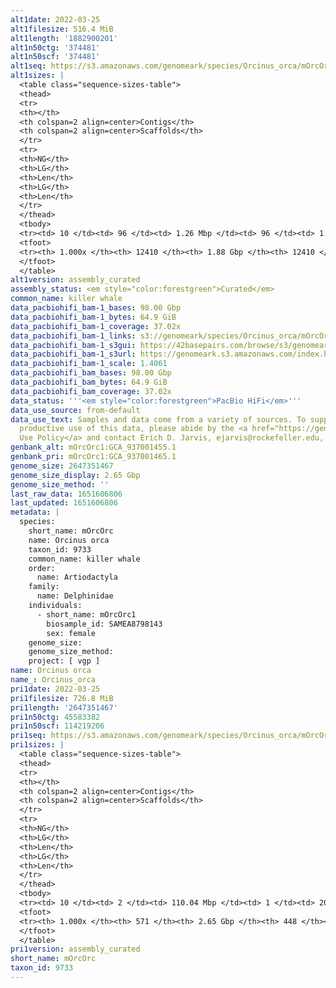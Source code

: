```yaml
---
alt1date: 2022-03-25
alt1filesize: 516.4 MiB
alt1length: '1882900201'
alt1n50ctg: '374481'
alt1n50scf: '374481'
alt1seq: https://s3.amazonaws.com/genomeark/species/Orcinus_orca/mOrcOrc1/assembly_curated/mOrcOrc1.alt.cur.20220325.fasta.gz
alt1sizes: |
  <table class="sequence-sizes-table">
  <thead>
  <tr>
  <th></th>
  <th colspan=2 align=center>Contigs</th>
  <th colspan=2 align=center>Scaffolds</th>
  </tr>
  <tr>
  <th>NG</th>
  <th>LG</th>
  <th>Len</th>
  <th>LG</th>
  <th>Len</th>
  </tr>
  </thead>
  <tbody>
  <tr><td> 10 </td><td> 96 </td><td> 1.26 Mbp </td><td> 96 </td><td> 1.26 Mbp </td></tr><tr><td> 20 </td><td> 286 </td><td> 0.84 Mbp </td><td> 286 </td><td> 0.84 Mbp </td></tr><tr><td> 30 </td><td> 549 </td><td> 0.62 Mbp </td><td> 549 </td><td> 0.62 Mbp </td></tr><tr><td> 40 </td><td> 891 </td><td> 483.58 Kbp </td><td> 891 </td><td> 483.58 Kbp </td></tr><tr style="background-color:#cccccc;"><td> 50 </td><td> 1337 </td><td> 374.48 Kbp </td><td> 1337 </td><td> 374.48 Kbp </td></tr><tr><td> 60 </td><td> 1919 </td><td> 280.67 Kbp </td><td> 1919 </td><td> 280.67 Kbp </td></tr><tr><td> 70 </td><td> 2723 </td><td> 198.37 Kbp </td><td> 2723 </td><td> 198.37 Kbp </td></tr><tr><td> 80 </td><td> 3951 </td><td> 114.41 Kbp </td><td> 3951 </td><td> 114.41 Kbp </td></tr><tr><td> 90 </td><td> 6607 </td><td> 45.88 Kbp </td><td> 6607 </td><td> 45.88 Kbp </td></tr><tr><td> 100 </td><td> 12409 </td><td> 3.90 Kbp </td><td> 12409 </td><td> 3.90 Kbp </td></tr></tbody>
  <tfoot>
  <tr><th> 1.000x </th><th> 12410 </th><th> 1.88 Gbp </th><th> 12410 </th><th> 1.88 Gbp </th></tr>
  </tfoot>
  </table>
alt1version: assembly_curated
assembly_status: <em style="color:forestgreen">Curated</em>
common_name: killer whale
data_pacbiohifi_bam-1_bases: 98.00 Gbp
data_pacbiohifi_bam-1_bytes: 64.9 GiB
data_pacbiohifi_bam-1_coverage: 37.02x
data_pacbiohifi_bam-1_links: s3://genomeark/species/Orcinus_orca/mOrcOrc1/genomic_data/pacbio_hifi/<br>
data_pacbiohifi_bam-1_s3gui: https://42basepairs.com/browse/s3/genomeark/species/Orcinus_orca/mOrcOrc1/genomic_data/pacbio_hifi/
data_pacbiohifi_bam-1_s3url: https://genomeark.s3.amazonaws.com/index.html?prefix=species/Orcinus_orca/mOrcOrc1/genomic_data/pacbio_hifi/
data_pacbiohifi_bam-1_scale: 1.4061
data_pacbiohifi_bam_bases: 98.00 Gbp
data_pacbiohifi_bam_bytes: 64.9 GiB
data_pacbiohifi_bam_coverage: 37.02x
data_status: '''<em style="color:forestgreen">PacBio HiFi</em>'''
data_use_source: from-default
data_use_text: Samples and data come from a variety of sources. To support fair and
  productive use of this data, please abide by the <a href="https://genome10k.soe.ucsc.edu/data-use-policies/">Data
  Use Policy</a> and contact Erich D. Jarvis, ejarvis@rockefeller.edu, with any questions.
genbank_alt: mOrcOrc1:GCA_937001455.1
genbank_pri: mOrcOrc1:GCA_937001465.1
genome_size: 2647351467
genome_size_display: 2.65 Gbp
genome_size_method: ''
last_raw_data: 1651606806
last_updated: 1651606806
metadata: |
  species:
    short_name: mOrcOrc
    name: Orcinus orca
    taxon_id: 9733
    common_name: killer whale
    order:
      name: Artiodactyla
    family:
      name: Delphinidae
    individuals:
      - short_name: mOrcOrc1
        biosample_id: SAMEA8798143
        sex: female
    genome_size:
    genome_size_method:
    project: [ vgp ]
name: Orcinus orca
name_: Orcinus_orca
pri1date: 2022-03-25
pri1filesize: 726.8 MiB
pri1length: '2647351467'
pri1n50ctg: 45583382
pri1n50scf: 114219206
pri1seq: https://s3.amazonaws.com/genomeark/species/Orcinus_orca/mOrcOrc1/assembly_curated/mOrcOrc1.pri.cur.20220325.fasta.gz
pri1sizes: |
  <table class="sequence-sizes-table">
  <thead>
  <tr>
  <th></th>
  <th colspan=2 align=center>Contigs</th>
  <th colspan=2 align=center>Scaffolds</th>
  </tr>
  <tr>
  <th>NG</th>
  <th>LG</th>
  <th>Len</th>
  <th>LG</th>
  <th>Len</th>
  </tr>
  </thead>
  <tbody>
  <tr><td> 10 </td><td> 2 </td><td> 110.04 Mbp </td><td> 1 </td><td> 201.93 Mbp </td></tr><tr><td> 20 </td><td> 4 </td><td> 96.38 Mbp </td><td> 2 </td><td> 185.16 Mbp </td></tr><tr><td> 30 </td><td> 7 </td><td> 90.74 Mbp </td><td> 4 </td><td> 149.30 Mbp </td></tr><tr><td> 40 </td><td> 10 </td><td> 74.14 Mbp </td><td> 6 </td><td> 120.88 Mbp </td></tr><tr style="background-color:#cccccc;"><td> 50 </td><td> 15 </td><td style="background-color:#88ff88;"> 45.58 Mbp </td><td> 8 </td><td style="background-color:#88ff88;"> 114.22 Mbp </td></tr><tr><td> 60 </td><td> 21 </td><td> 36.63 Mbp </td><td> 10 </td><td> 105.97 Mbp </td></tr><tr><td> 70 </td><td> 29 </td><td> 30.40 Mbp </td><td> 13 </td><td> 91.54 Mbp </td></tr><tr><td> 80 </td><td> 40 </td><td> 20.90 Mbp </td><td> 16 </td><td> 88.00 Mbp </td></tr><tr><td> 90 </td><td> 57 </td><td> 8.16 Mbp </td><td> 19 </td><td> 61.27 Mbp </td></tr><tr><td> 100 </td><td> 570 </td><td> 15.59 Kbp </td><td> 447 </td><td> 15.59 Kbp </td></tr></tbody>
  <tfoot>
  <tr><th> 1.000x </th><th> 571 </th><th> 2.65 Gbp </th><th> 448 </th><th> 2.65 Gbp </th></tr>
  </tfoot>
  </table>
pri1version: assembly_curated
short_name: mOrcOrc
taxon_id: 9733
---
```

